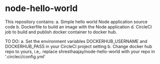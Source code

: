 # node-hello-world

This repository contains:
a. Simple hello world Node application source code
b. Dockerfile to build an image with the Node application
d. CircleCI job to build and publish docker container to docker hub.

TO DO:
a. Set the environment variables DOCKERHUB_USERNAME and DOCKERHUB_PASS in your CircleCI project setting
b. Change docker hub repo to yours, i.e,. replace shresthaajay/node-hello-world with your repo in '.circleci/config.yml'
